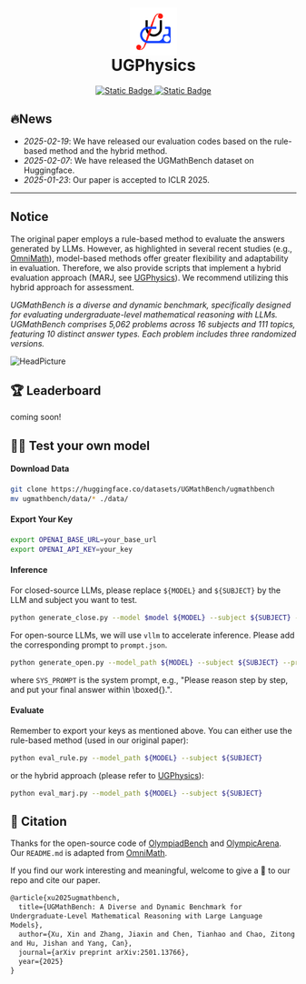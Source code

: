 

<h1 align="center">
    <img src="./imgs/logo.jpg" alt="Logo" style="height: 3em; display: inline-block; vertical-align: middle;"> <br>UGPhysics
</h1>
<p align="center">
    <a href="https://arxiv.org/abs/2502.00334">
        <img alt="Static Badge" src="https://img.shields.io/badge/Paper-Arxiv-red">
    </a>
    <a href="https://huggingface.co/datasets/UGMathBench/ugmathbench">
        <img alt="Static Badge" src="https://img.shields.io/badge/HFDataset-UGMathBench-yellow">
    </a>
</p>

## 🔥News
- *2025-02-19*: We have released our evaluation codes based on the rule-based method and the hybrid method.
- *2025-02-07*: We have released the UGMathBench dataset on Huggingface.
- *2025-01-23*: Our paper is accepted to ICLR 2025.

------
## Notice
The original paper employs a rule-based method to evaluate the answers generated by LLMs. However, as highlighted in several recent studies (e.g., [OmniMath](https://github.com/KbsdJames/Omni-MATH)), model-based methods offer greater flexibility and adaptability in evaluation. Therefore, we also provide scripts that implement a hybrid evaluation approach (MARJ, see [UGPhysics](https://arxiv.org/abs/2502.00334)). We recommend utilizing this hybrid approach for assessment.

*UGMathBench is a diverse and dynamic benchmark, specifically designed for evaluating undergraduate-level mathematical reasoning with LLMs. UGMathBench comprises 5,062 problems across 16 subjects and 111 topics, featuring 10 distinct answer types. Each problem includes three randomized versions.*

![HeadPicture](./imgs/overview.jpg)

## 🏆 Leaderboard
coming soon!

## 🫵🏻 Test your own model

#### Download Data
```bash
git clone https://huggingface.co/datasets/UGMathBench/ugmathbench
mv ugmathbench/data/* ./data/
```

#### Export Your Key
```bash
export OPENAI_BASE_URL=your_base_url
export OPENAI_API_KEY=your_key
```

#### Inference

For closed-source LLMs, please replace `${MODEL}` and `${SUBJECT}` by the LLM and subject you want to test.
```bash
python generate_close.py --model $model ${MODEL} --subject ${SUBJECT} --prompt raw --nproc 16
```

For open-source LLMs, we will use `vllm` to accelerate inference. Please add the corresponding prompt to `prompt.json`.

```bash
python generate_open.py --model_path ${MODEL} --subject ${SUBJECT} --prompt llama3math --tensor_parallel_size 4
```
where `SYS_PROMPT` is the system prompt, e.g., "Please reason step by step, and put your final answer within \\boxed{}.".



#### Evaluate
Remember to export your keys as mentioned above. 
You can either use the rule-based method (used in our original paper):
```bash
python eval_rule.py --model_path ${MODEL} --subject ${SUBJECT} 
```
or the hybrid approach (please refer to [UGPhysics](https://arxiv.org/abs/2502.00334)):
```bash
python eval_marj.py --model_path ${MODEL} --subject ${SUBJECT} 
```

## 💬 Citation
Thanks for the open-source code of [OlympiadBench](https://github.com/OpenBMB/OlympiadBench) and [OlympicArena](https://github.com/GAIR-NLP/OlympicArena).
Our `README.md` is adapted from [OmniMath](https://github.com/KbsdJames/Omni-MATH).

If you find our work interesting and meaningful, welcome to give a 🌟 to our repo and cite our paper.
```
@article{xu2025ugmathbench,
  title={UGMathBench: A Diverse and Dynamic Benchmark for Undergraduate-Level Mathematical Reasoning with Large Language Models},
  author={Xu, Xin and Zhang, Jiaxin and Chen, Tianhao and Chao, Zitong and Hu, Jishan and Yang, Can},
  journal={arXiv preprint arXiv:2501.13766},
  year={2025}
}
```

